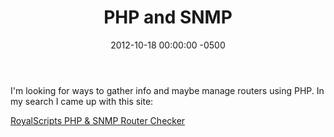 ﻿---
title:  PHP and SNMP
date:   2012-10-18 00:00:00 -0500
categories: IT
---

I'm looking for ways to gather info and maybe manage routers using PHP. In my search I came up with this site:

<a href="http://royalscripts.blogspot.com/2010/11/php-snmp-router-checker.html">RoyalScripts PHP & SNMP Router Checker</a>
